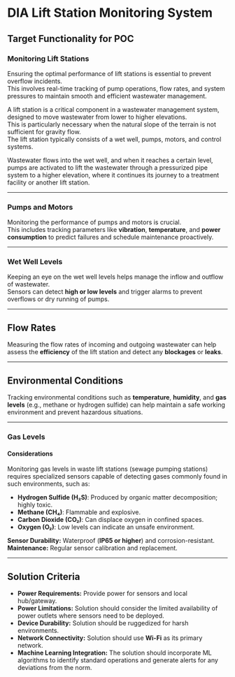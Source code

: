 # DIA Lift Station Monitoring System

## Target Functionality for POC

### Monitoring Lift Stations
Ensuring the optimal performance of lift stations is essential to prevent overflow incidents.  
This involves real-time tracking of pump operations, flow rates, and system pressures to maintain smooth and efficient wastewater management.

A lift station is a critical component in a wastewater management system, designed to move wastewater from lower to higher elevations.  
This is particularly necessary when the natural slope of the terrain is not sufficient for gravity flow.  
The lift station typically consists of a wet well, pumps, motors, and control systems.

Wastewater flows into the wet well, and when it reaches a certain level, pumps are activated to lift the wastewater through a pressurized pipe system to a higher elevation, where it continues its journey to a treatment facility or another lift station.

---

### Pumps and Motors
Monitoring the performance of pumps and motors is crucial.  
This includes tracking parameters like **vibration**, **temperature**, and **power consumption** to predict failures and schedule maintenance proactively.

---

### Wet Well Levels
Keeping an eye on the wet well levels helps manage the inflow and outflow of wastewater.  
Sensors can detect **high or low levels** and trigger alarms to prevent overflows or dry running of pumps.

---

## Flow Rates
Measuring the flow rates of incoming and outgoing wastewater can help assess the **efficiency** of the lift station and detect any **blockages** or **leaks**.

---

## Environmental Conditions
Tracking environmental conditions such as **temperature**, **humidity**, and **gas levels** (e.g., methane or hydrogen sulfide) can help maintain a safe working environment and prevent hazardous situations.

---

### Gas Levels

#### Considerations
Monitoring gas levels in waste lift stations (sewage pumping stations) requires specialized sensors capable of detecting gases commonly found in such environments, such as:

- **Hydrogen Sulfide (H₂S)**: Produced by organic matter decomposition; highly toxic.
- **Methane (CH₄)**: Flammable and explosive.
- **Carbon Dioxide (CO₂)**: Can displace oxygen in confined spaces.
- **Oxygen (O₂)**: Low levels can indicate an unsafe environment.

**Sensor Durability:** Waterproof (**IP65 or higher**) and corrosion-resistant.  
**Maintenance:** Regular sensor calibration and replacement.

---

## Solution Criteria

- **Power Requirements:** Provide power for sensors and local hub/gateway.
- **Power Limitations:** Solution should consider the limited availability of power outlets where sensors need to be deployed.
- **Device Durability:** Solution should be ruggedized for harsh environments.
- **Network Connectivity:** Solution should use **Wi-Fi** as its primary network.
- **Machine Learning Integration:** The solution should incorporate ML algorithms to identify standard operations and generate alerts for any deviations from the norm.
